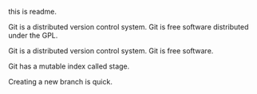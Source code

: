 this is readme.

Git is a distributed version control system.
Git is free software distributed under the GPL.

Git is a distributed version control system.
Git is free software.

Git has a mutable index called stage.

Creating a new branch is quick.


